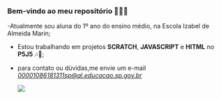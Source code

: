 ### Bem-vindo ao meu repositório 🎈🎆✨

-Atualmente sou aluna do 1º ano do ensino médio, na Escola Izabel de Almeida Marin;
- Estou trabalhando em projetos **SCRATCH**, **JAVASCRIPT** e **HITML** no **P5J5** 🎶🎸;
- para contato ou dúvidas,me envie um e-mail
  *00001086181311sp@al.educacao.sp.gov.br*

  
  ![](https://media.tenor.com/1RTsNlkmrcIAAAAM/spider-man-thumbs-up-spider-man3thumbs-up.gif)
